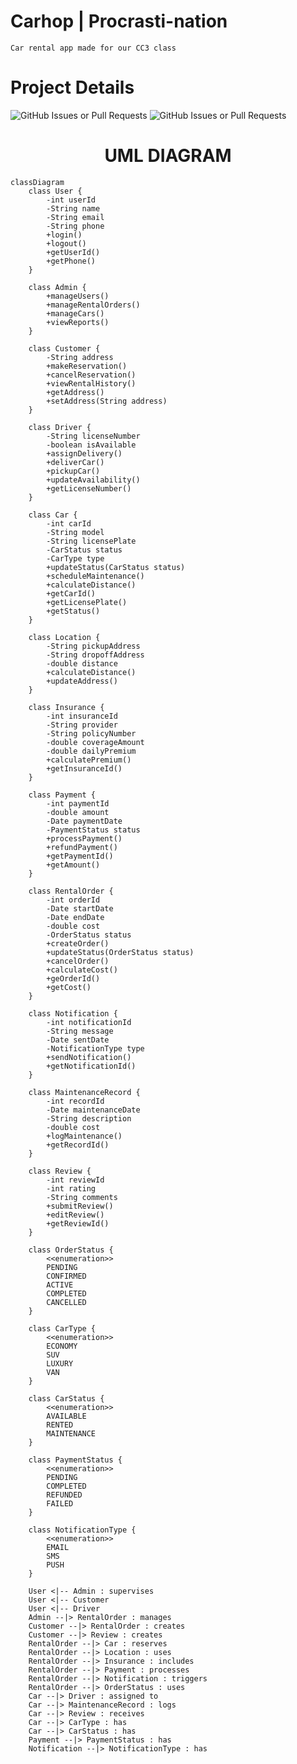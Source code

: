 # Carhop | Procrasti-nation
```Car rental app made for our CC3 class```

# Project Details
![GitHub Issues or Pull Requests](https://img.shields.io/github/issues/CarinoRB/2425-2nd-cc3-1b-project-PROCRASTI-NATION)
![GitHub Issues or Pull Requests](https://img.shields.io/github/issues-pr/CarinoRB/2425-2nd-cc3-1b-project-PROCRASTI-NATION)

<h1 align="center" id="title2">UML DIAGRAM</h1>

```mermaid
classDiagram
    class User {
        -int userId
        -String name
        -String email
        -String phone
        +login()
        +logout()
        +getUserId()
        +getPhone()
    }

    class Admin {
        +manageUsers()
        +manageRentalOrders()
        +manageCars()
        +viewReports()
    }

    class Customer {
        -String address
        +makeReservation()
        +cancelReservation()
        +viewRentalHistory()
        +getAddress()
        +setAddress(String address)
    }

    class Driver {
        -String licenseNumber
        -boolean isAvailable
        +assignDelivery()
        +deliverCar()
        +pickupCar()
        +updateAvailability()
        +getLicenseNumber()
    }

    class Car {
        -int carId
        -String model
        -String licensePlate
        -CarStatus status
        -CarType type
        +updateStatus(CarStatus status)
        +scheduleMaintenance()
        +calculateDistance()
        +getCarId()
        +getLicensePlate()
        +getStatus()
    }

    class Location {
        -String pickupAddress
        -String dropoffAddress
        -double distance
        +calculateDistance()
        +updateAddress()
    }

    class Insurance {
        -int insuranceId
        -String provider
        -String policyNumber
        -double coverageAmount
        -double dailyPremium
        +calculatePremium()
        +getInsuranceId()
    }

    class Payment {
        -int paymentId
        -double amount
        -Date paymentDate
        -PaymentStatus status
        +processPayment()
        +refundPayment()
        +getPaymentId()
        +getAmount()
    }

    class RentalOrder {
        -int orderId
        -Date startDate
        -Date endDate
        -double cost
        -OrderStatus status
        +createOrder()
        +updateStatus(OrderStatus status)
        +cancelOrder()
        +calculateCost()
        +geOrderId()
        +getCost()
    }

    class Notification {
        -int notificationId
        -String message
        -Date sentDate
        -NotificationType type
        +sendNotification()
        +getNotificationId()
    }

    class MaintenanceRecord {
        -int recordId
        -Date maintenanceDate
        -String description
        -double cost
        +logMaintenance()
        +getRecordId()
    }

    class Review {
        -int reviewId
        -int rating
        -String comments
        +submitReview()
        +editReview()
        +getReviewId()
    }

    class OrderStatus {
        <<enumeration>>
        PENDING
        CONFIRMED
        ACTIVE
        COMPLETED
        CANCELLED
    }

    class CarType {
        <<enumeration>>
        ECONOMY
        SUV
        LUXURY
        VAN
    }

    class CarStatus {
        <<enumeration>>
        AVAILABLE
        RENTED
        MAINTENANCE
    }

    class PaymentStatus {
        <<enumeration>>
        PENDING
        COMPLETED
        REFUNDED
        FAILED
    }

    class NotificationType {
        <<enumeration>>
        EMAIL
        SMS
        PUSH
    }

    User <|-- Admin : supervises
    User <|-- Customer
    User <|-- Driver
    Admin --|> RentalOrder : manages
    Customer --|> RentalOrder : creates
    Customer --|> Review : creates
    RentalOrder --|> Car : reserves
    RentalOrder --|> Location : uses
    RentalOrder --|> Insurance : includes
    RentalOrder --|> Payment : processes
    RentalOrder --|> Notification : triggers
    RentalOrder --|> OrderStatus : uses
    Car --|> Driver : assigned to
    Car --|> MaintenanceRecord : logs
    Car --|> Review : receives
    Car --|> CarType : has
    Car --|> CarStatus : has
    Payment --|> PaymentStatus : has
    Notification --|> NotificationType : has
```
